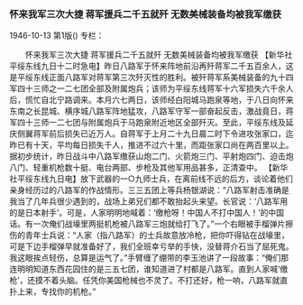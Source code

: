 ### 怀来我军三次大捷  蒋军援兵二千五就歼  无数美械装备均被我军缴获

1946-10-13
第1版()
专栏：

　　怀来我军三次大捷
    蒋军援兵二千五就歼
    无数美械装备均被我军缴获
    【新华社平绥东线九日十二时急电】昨日八路军于怀来阵地前沿再歼蒋军二千五百余人，这是平绥东线正面八路军对蒋军第三次歼灭性的胜利。被歼蒋军系美械装备的九十四军四十三师之一二七团全部及附属炮兵；该师为平绥东线蒋军十六军损失六千余人后，慌忙自北宁路调来。本月六七两日，该师经白阳城马跑泉等地，于八日向怀来东南之长昆城、横序城八路军阵地猛攻，八路军守军一部奋起反击，激战竟日，蒋军四十三师一二七团与附属炮兵于马跑泉附近地区全部歼灭。至此，平绥东线及延庆侧翼蒋军前后损失已近万人。自蒋军于上月二十九日晨二时下令进攻张家口，迄昨已有十天，平均每日损失千人，推进不过六十里，而距张家口尚在两百里以上。据初步统计，昨日战斗中八路军缴获山炮二门、火箭炮三门、平射炮四门、迫击炮八门、轻重机枪数十挺、电台两部、步枪及其他军用品甚多，正清查中。
    【新华社平绥东线九日电】放下武器的一○九师士兵，在离前线不远的后方，谈论着他们亲身经历过的八路军的作战情形。三三五团上等兵杨银湖说：“八路军射击准确是我当了几年兵很少遇到的，战场上弟兄们都不敢抬起头来望。长官说：‘八路军用的是日本射手’。可是，人家明明地喊着：‘缴枪呀！中国人不打中国人！’的中国话。有一次俺们战壕里两挺机枪被八路军三炮就给打飞了。”一个右眼被手榴弹片擦伤的青年士兵说：“人家（指八路军）的士兵故意放冷枪，把你吓得钻在战壕里，可是下边手榴弹早就准备好了，我们全班幸亏举的手快，没替蒋介石当了屈死鬼。我这眼挨点轻伤，总算是运气了。”手臂缠了绷带的李玉池讲了一段故事：“俺们那连明明知道东西花园住的是三五七团，谁知道进了村都是八路军。直到人家喊‘缴枪’，还摸不着头脑。任凭你美国枪械也不灵了。不打还好，枪一响，八路军就直扑上来，专找你的机枪。”
